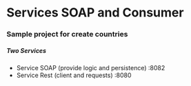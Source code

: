 # Services SOAP and Consumer

### Sample project for create countries

##### Two Services

- Service SOAP (provide logic and persistence) :8082
- Service Rest (client and requests) :8080
